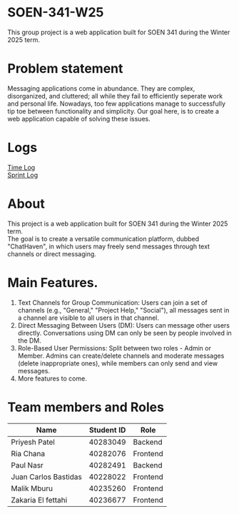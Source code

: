 # SOEN-341-W25
This group project is a web application built for SOEN 341 during the Winter 2025 term.

# Problem statement

Messaging applications come in abundance. They are complex, disorganized, and cluttered; all while they fail to efficiently seperate work and personal life. Nowadays, too few applications manage to successfully tip toe between functionality and simplicity. Our goal here, is to create a web application capable of solving these issues.


# Logs
[Time Log](https://docs.google.com/spreadsheets/d/1ZazzHm_Clk-e3fO78MY3z5a5G_XVLMKugk78yzDHBy4/edit?usp=sharing)\
[Sprint Log](https://docs.google.com/spreadsheets/d/189oUwvBhPGhCEiS49RxFFelCGyTmhTngUfDhRkbiibw/edit?usp=sharing)

# About
This project is a web application built for SOEN 341 during the Winter 2025 term.\
The goal is to create a versatile communication platform, dubbed "ChatHaven", in which users may freely send messages through text channels or direct messaging.

# Main Features.

1. Text Channels for Group Communication: Users can join a set of channels (e.g., "General," "Project Help," "Social"), all messages sent in a channel are visible to all users in that channel.
2. Direct Messaging Between Users (DM): Users can message other users directly. Conversations using DM can only be seen by people involved in the DM.
3. Role-Based User Permissions: Split between two roles - Admin or Member. Admins can create/delete channels and moderate messages (delete inappropriate ones), while members can only send and view messages.
4. More features to come.

# Team members and Roles

| Name  | Student ID | Role |
| ------------- | ------------- |--------|
| Priyesh Patel| 40283049  | Backend |
| Ria Chana  | 40282076  | Frontend |
| Paul Nasr| 40282491  | Backend |
| Juan Carlos Bastidas| 40228022  | Frontend |
| Malik Mburu| 40235260 | Frontend |
| Zakaria El fettahi| 40236677 | Frontend |






